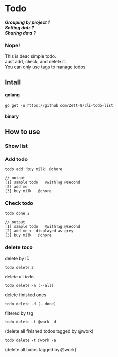 # Todo
***Grouping by project ?***  
***Setting date ?***  
***Sharing data ?***  

### Nope!

This is dead simple todo.  
Just add, check, and delete it.  
You can only use tags to manage todos.


## Intall 

#### golang
```terminal 
go get -u https://github.com/Zett-8/cli-todo-list
```

#### binary


## How to use

### Show list

### Add todo
```terminal
todo add 'buy milk' @chore

// output
[1] sample todo   @withTag @second
[2] add me   
[3] buy milk   @chore
```

### Check todo
```terminal
todo done 2

// output
[1] sample todo   @withTag @second
[2] add me <- displayed as grey
[3] buy milk   @chore
```

### delete todo
delete by ID
```terminal
todo delete 2
```

delete all todo
```terminal
todo delete -a (--all)
```

delete finished ones
```terminal 
todo delete -d (--done)
```

filtered by tag
```terminal
todo delete -t @work -d
```
(delete all finished todos tagged by @work)

```terminal
todo delete -t @work -a
```
(delete all todos tagged by @work)
